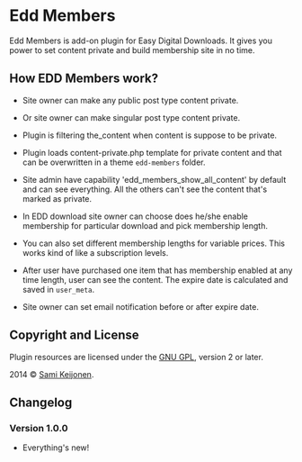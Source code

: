 # Edd Members

Edd Members is add-on plugin for Easy Digital Downloads. It gives you power to set content private and
build membership site in no time.

## How EDD Members work?

* Site owner can make any public post type content private.

* Or site owner can make singular post type content private.

* Plugin is filtering the_content when content is suppose to be private.

* Plugin loads content-private.php template for private content and that can be overwritten in a theme `edd-members` folder.

* Site admin have capability 'edd_members_show_all_content' by default and can see everything. All the others can't see the content that's marked as private.

* In EDD download site owner can choose does he/she enable membership for particular download and pick membership length.

* You can also set different membership lengths for variable prices. This works kind of like a subscription levels. 

* After user have purchased one item that has membership enabled at any time length, user can see the content. The expire date is calculated and saved in `user_meta`.

* Site owner can set email notification before or after expire date.

## Copyright and License

Plugin resources are licensed under the [GNU GPL](http://www.gnu.org/licenses/old-licenses/gpl-2.0.html), version 2 or later.

2014 &copy; [Sami Keijonen](https://foxland.fi).

## Changelog

### Version 1.0.0

* Everything's new!